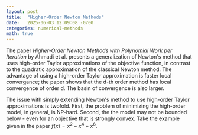 ```yaml
---
layout: post
title:  "Higher-Order Newton Methods"
date:   2025-06-03 12:09:08 -0700
categories: numerical-methods
math: true
---
```


The paper *Higher-Order Newton Methods with Polynomial Work per Iteration* by Ahmadi et al. presents a generalization of Newton's method that uses high-order Taylor approximations of the objective function, in contrast to the quadratic approximation of the classical Newton method. The advantage of using a high-order Taylor approximation is faster local convergance; the paper shows that the d-th order method has local convergence of order d. The basin of convergence is also larger.

The issue with simply extending Newton's method to use high-order Taylor approximations is twofold. First, the problem of minimizing the high-order model, in general, is NP-hard. Second, the the model may not be bounded below - even for an objective that is strongly convex. Take the example given in the paper $f(x) = x^2 - x^4 + x^6$.